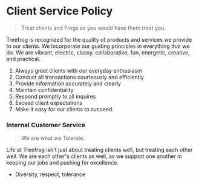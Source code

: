 # Client Service Policy

> Treat clients and Frogs as you would have them treat you.

Treefrog is recognized for the quality of products and services we provide to our clients. We incorporate our guiding principles in everything that we do. We are vibrant, electric, classy, collaborative, fun, energetic, creative, and practical.

1. Always greet clients with our everyday enthusiasm
2. Conduct all transactions courteously and efficiently
3. Provide information accurately and clearly
4. Maintain confidentiality
5. Respond promptly to all inquires
6. Exceed client expectations
7. Make it easy for our clients to succeed.

### Internal Customer Service

> We are what we Tolerate.

Life at Treefrog isn't just about treating clients well, but treating each other well. We are each other's clients as well, as we support one another in keeping our jobs and pushing for excellence.

- Diversity, respect, tolerance